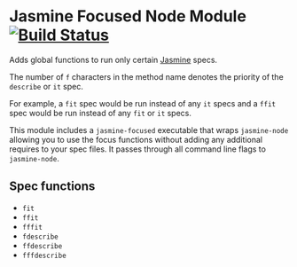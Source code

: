 # Jasmine Focused Node Module [![Build Status](https://travis-ci.org/atom/jasmine-focused.png)](https://travis-ci.org/atom/jasmine-focused)

Adds global functions to run only certain
[Jasmine](https://github.com/pivotal/jasmine) specs.

The number of `f` characters in the method name denotes the
priority of the `describe` or `it` spec.

For example, a `fit` spec would be run instead of any `it` specs and a
`ffit` spec would be run instead of any `fit` or `it` specs.

This module includes a `jasmine-focused` executable that wraps `jasmine-node`
allowing you to use the focus functions without adding any additional requires
to your spec files. It passes through all command line flags to `jasmine-node`.

## Spec functions
  * `fit`
  * `ffit`
  * `fffit`
  * `fdescribe`
  * `ffdescribe`
  * `fffdescribe`
